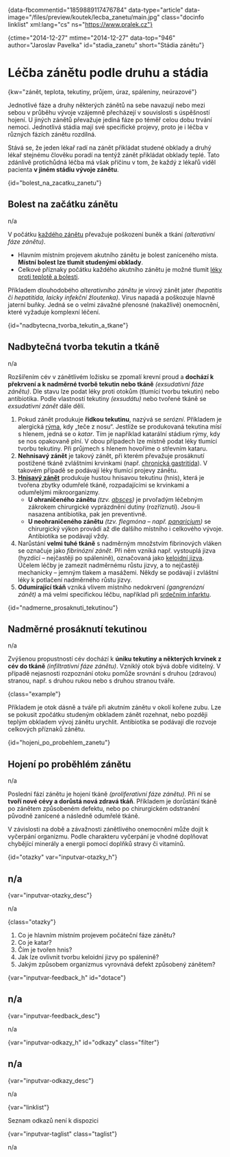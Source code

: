 
{data-fbcommentid="1859889117476784" data-type="article" data-image="/files/preview/koutek/lecba_zanetu/main.jpg" class="docinfo linklist" xml:lang="cs" ns="https://www.pralek.cz"}

{ctime="2014-12-27" mtime="2014-12-27" data-top="946" author="Jaroslav Pavelka" id="stadia_zanetu" short="Stádia zánětu"}

# Léčba zánětu podle druhu a stádia 

{kw="zánět, teplota, tekutiny, průjem, úraz, spáleniny, neúrazové"}

Jednotlivé fáze a druhy některých zánětů na sebe navazují nebo mezi sebou v průběhu vývoje vzájemně přecházejí v souvislosti s úspěšností hojení. U jiných zánětů převažuje jediná fáze po téměř celou dobu trvání nemoci. Jednotlivá stádia mají své specifické projevy, proto je i léčba v různých fázích zánětu rozdílná. 

Stává se, že jeden lékař radí na zánět přikládat studené obklady a druhý lékař stejnému člověku poradí na tentýž zánět přikládat obklady teplé. Tato zdánlivě protichůdná léčba má však příčinu v tom, že každý z lékařů viděl pacienta **v jiném stádiu vývoje zánětu**. 

{id="bolest\_na\_zacatku_zanetu"}

## Bolest na začátku zánětu 

n/a 

V počátku [každého zánětu][1] převažuje poškození buněk a tkání _(alterativní fáze zánětu)_. 

  * Hlavním místním projevem akutního zánětu je bolest zaníceného místa. **Místní bolest lze tlumit studenými obklady**. 
  * Celkové příznaky počátku každého akutního zánětu je možné tlumit [léky proti teplotě a bolesti][2]. 

Příkladem dlouhodobého _alterativního zánětu_ je virový zánět jater _(hepatitis či hepatitída, laicky infekční žloutenka)_. Virus napadá a poškozuje hlavně jaterní buňky. Jedná se o velmi závažné přenosné (nakažlivé) onemocnění, které vyžaduje komplexní léčení. 

{id="nadbytecna\_tvorba\_tekutin\_a\_tkane"}

## Nadbytečná tvorba tekutin a tkáně 

n/a 

Rozšířením cév v zánětlivém ložisku se zpomalí krevní proud a **dochází k překrvení a k nadměrné tvorbě tekutin nebo tkáně** _(exsudativní fáze zánětu)_. Dle stavu lze podat léky proti otokům (tlumící tvorbu tekutin) nebo antibiotika. Podle vlastností tekutiny _(exsudátu)_ nebo tvořené tkáně se _exsudativní zánět_ dále dělí. 

  1. Pokud zánět produkuje **řídkou tekutinu**, nazývá se _serózní_. Příkladem je alergická [rýma][3], kdy „teče z nosu“. Jestliže se produkovaná tekutina mísí s hlenem, jedná se o _katar_. Tím je například katarální stádium rýmy, kdy se nos opakovaně plní. V obou případech lze místně podat léky tlumící tvorbu tekutiny. Při průjmech s hlenem hovoříme o střevním kataru. 
  2. **Nehnisavý zánět** je takový zánět, při kterém převažuje prosáknutí postižené tkáně zvláštními krvinkami (např. [chronická gastritída][4]). V takovém případě se podávají léky tlumící projevy zánětu. 
  3. **[Hnisavý zánět][5]** produkuje hustou hnisavou tekutinu (hnis), která je tvořena zbytky odumřelé tkáně, rozpadajícími se krvinkami a odumřelými mikroorganizmy. 
      * **U ohraničeného zánětu** _(tzv. [absces][6])_ je prvořadým léčebným zákrokem chirurgické vyprázdnění dutiny (rozříznutí). Jsou-li nasazena antibiotika, pak jen preventivně. 
      * **U neohraničeného zánětu** _(tzv. flegmóna – např. [panaricium][7])_ se chirurgický výkon provádí až dle dalšího místního i celkového vývoje. Antibiotika se podávají vždy. 
  4. Narůstání **velmi tuhé tkáně** s nadměrným množstvím fibrinových vláken se označuje jako _fibrinózní zánět_. Při něm vzniká např. vystouplá jizva (hyzdící – nejčastěji po spálenině), označovaná jako [keloidní jizva][6]. Účelem léčby je zamezit nadměrnému růstu jizvy, a to nejčastěji mechanicky – jemným tlakem a masážemi. Někdy se podávají i zvláštní léky k potlačení nadměrného růstu jizvy. 
  5. **Odumírající tkáň** vzniká vlivem místního nedokrvení _(gangrenózní zánět)_ a má velmi specifickou léčbu, například při [srdečním infarktu][8]. 

{id="nadmerne\_prosaknuti\_tekutinou"}

## Nadměrné prosáknutí tekutinou 

n/a 

Zvýšenou propustností cév dochází k **úniku tekutiny a některých krvinek z cév do tkáně** _(infiltrativní fáze zánětu)_. Vzniklý otok bývá dobře viditelný. V případě nejasnosti rozpoznání otoku pomůže srovnání s druhou (zdravou) stranou, např. s druhou rukou nebo s druhou stranou tváře. 

{class="example"}

Příkladem je otok dásně a tváře při akutním zánětu v okolí kořene zubu. Lze se pokusit zpočátku studeným obkladem zánět rozehnat, nebo později teplým obkladem vývoj zánětu urychlit. Antibiotika se podávají dle rozvoje celkových příznaků zánětu. 

{id="hojeni\_po\_probehlem_zanetu"}

## Hojení po proběhlém zánětu 

n/a 

Poslední fází zánětu je hojení tkáně _(proliferativní fáze zánětu)_. Při ní se **tvoří nové cévy a dorůstá nová zdravá tkáň**. Příkladem je dorůstání tkáně po zánětem způsobeném defektu, nebo po chirurgickém odstranění původně zanícené a následně odumřelé tkáně. 

V závislosti na době a závažnosti zánětlivého onemocnění může dojít k vyčerpání organizmu. Podle charakteru vyčerpání je vhodné doplňovat chybějící minerály a energii pomocí doplňků stravy či vitamínů. 

{id="otazky" var="inputvar-otazky_h"}

## n/a 

{var="inputvar-otazky_desc"}

n/a 

{class="otazky"}

  1. Co je hlavním místním projevem počáteční fáze zánětu? 
  2. Co je katar? 
  3. Čím je tvořen hnis? 
  4. Jak lze ovlivnit tvorbu keloidní jizvy po spálenině? 
  5. Jakým způsobem organizmus vyrovnává defekt způsobený zánětem? 

{var="inputvar-feedback_h" id="dotace"}

## n/a 

{var="inputvar-feedback_desc"}

n/a 

{var="inputvar-odkazy_h" id="odkazy" class="filter"}

## n/a 

{var="inputvar-odkazy_desc"}

n/a 

{var="linklist"}

Seznam odkazů není k dispozici 

{var="inputvar-taglist" class="taglist"}

n/a

 [1]: vyvoj_zanetu
 [2]: analgetika
 [3]: ryma
 [4]: bolest_zaludku
 [5]: angina
 [6]: nezhoubne_nadory
 [7]: panaricium
 [8]: srdecni_infarkt

